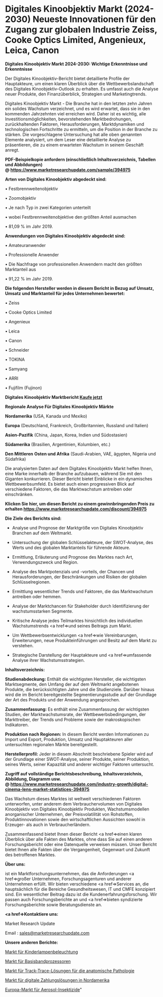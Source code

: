 # Digitales Kinoobjektiv Markt (2024-2030) Neueste Innovationen für den Zugang zur globalen Industrie Zeiss, Cooke Optics Limited, Angenieux, Leica, Canon

<strong>Digitales Kinoobjektiv Markt 2024-2030: Wichtige Erkenntnisse und Erkenntnisse</strong>

Der Digitales Kinoobjektiv-Bericht bietet detaillierte Profile der Hauptakteure, um einen klaren Überblick über die Wettbewerbslandschaft des Digitales Kinoobjektiv-Outlook zu erhalten. Es umfasst auch die Analyse neuer Produkte, den Finanzüberblick, Strategien und Marketingtrends.

Digitales Kinoobjektiv Markt - Die Branche hat in den letzten zehn Jahren ein solides Wachstum verzeichnet, und es wird erwartet, dass sie in den kommenden Jahrzehnten viel erreichen wird. Daher ist es wichtig, alle Investitionsmöglichkeiten, bevorstehenden Marktbedrohungen, zurückhaltenden Faktoren, Herausforderungen, Marktdynamiken und technologischen Fortschritte zu ermitteln, um die Position in der Branche zu stärken. Die vorgeschlagene Untersuchung hat alle oben genannten Elemente analysiert, um dem Leser eine detaillierte Analyse zu präsentieren, die zu einem erwarteten Wachstum in seinem Geschäft anregt.

<strong><b>PDF-Beispielkopie anfordern (einschließlich Inhaltsverzeichnis, Tabellen und Abbildungen) @ </b></strong><strong><a href=https://www.marketresearchupdate.com/sample/394975><strong>https://www.marketresearchupdate.com/sample/394975</u></a></strong></strong>

<strong>Arten von Digitales Kinoobjektiv abgedeckt sind:</strong>

• Festbrennweitenobjektiv

• Zoomobjektiv

• Je nach Typ in zwei Kategorien unterteilt

• wobei Festbrennweitenobjektive den größten Anteil ausmachen

• 81,09 % im Jahr 2019.

<strong>Anwendungen von Digitales Kinoobjektiv abgedeckt sind:</strong>

• Amateuranwender

• Professionelle Anwender

• Die Nachfrage von professionellen Anwendern macht den größten Marktanteil aus

• 91,22 % im Jahr 2019.

<strong>Die folgenden Hersteller werden in diesem Bericht in Bezug auf Umsatz, Umsatz und Marktanteil für jedes Unternehmen bewertet:</strong>

• Zeiss

• Cooke Optics Limited

• Angenieux

• Leica

• Canon

• Schneider

• TOKINA

• Samyang

• ARRI

• Fujifilm (Fujinon)

<strong>Digitales Kinoobjektiv Marktbericht <a href=https://www.marketresearchupdate.com/buynow/394975>Kaufe jetzt</a></strong>

<strong>Regionale Analyse Für Digitales Kinoobjektiv Märkte</strong>

<strong>Nordamerika</strong> (USA, Kanada und Mexiko)

<strong>Europa</strong> (Deutschland, Frankreich, Großbritannien, Russland und Italien)

<strong>Asien-Pazifik</strong> (China, Japan, Korea, Indien und Südostasien)

<strong>Südamerika</strong> (Brasilien, Argentinien, Kolumbien, etc.)

<strong>Den Mittleren</strong> <strong>Osten und Afrika</strong> (Saudi-Arabien, VAE, ägypten, Nigeria und Südafrika)

Die analysierten Daten auf dem Digitales Kinoobjektiv Markt helfen Ihnen, eine Marke innerhalb der Branche aufzubauen, während Sie mit den Giganten konkurrieren. Dieser Bericht bietet Einblicke in ein dynamisches Wettbewerbsumfeld. Es bietet auch einen progressiven Blick auf verschiedene Faktoren, die das Marktwachstum antreiben oder einschränken.

<strong>Klicken Sie hier, um diesen Bericht zu einem gewinnbringenden Preis zu erhalten
</strong><strong><a href=https://www.marketresearchupdate.com/discount/394975>https://www.marketresearchupdate.com/discount/394975</b></u></strong></a>

<strong>Die Ziele des Berichts sind:</strong>

- Analyse und Prognose der Marktgröße von Digitales Kinoobjektiv Branchen auf dem Weltmarkt.

- Untersuchung der globalen Schlüsselakteure, der SWOT-Analyse, des Werts und des globalen Marktanteils für führende Akteure.

- Ermittlung, Erläuterung und Prognose des Marktes nach Art, Verwendungszweck und Region.

- Analyse des Marktpotenzials und -vorteils, der Chancen und Herausforderungen, der Beschränkungen und Risiken der globalen Schlüsselregionen.

- Ermittlung wesentlicher Trends und Faktoren, die das Marktwachstum antreiben oder hemmen.

- Analyse der Marktchancen für Stakeholder durch Identifizierung der wachstumsstarken Segmente.

- Kritische Analyse jedes Teilmarktes hinsichtlich des individuellen Wachstumstrends <a href=>und</a> seines Beitrags zum Markt.

- Um Wettbewerbsentwicklungen <a href=>wie</a> Vereinbarungen, Erweiterungen, neue Produkteinführungen und Besitz auf dem Markt zu verstehen.

- Strategische Darstellung der Hauptakteure und <a href=>umfas</a>sende Analyse ihrer Wachstumsstrategien.

<strong>Inhaltsverzeichnis:</strong>

<strong>Studienabdeckung:</strong> Enthält die wichtigsten Hersteller, die wichtigsten Marktsegmente, den Umfang der auf dem Weltmarkt angebotenen Produkte, die berücksichtigten Jahre und die Studienziele. Darüber hinaus wird die im Bericht bereitgestellte Segmentierungsstudie auf der Grundlage der Art des Produkts und der Anwendung angesprochen.

<strong>Zusammenfassung:</strong> Es enthält eine Zusammenfassung der wichtigsten Studien, der Marktwachstumsrate, der Wettbewerbsbedingungen, der Markttreiber, der Trends und Probleme sowie der makroskopischen Indikatoren.

<strong>Produktion nach Regionen:</strong> In diesem Bericht werden Informationen zu Import und Export, Produktion, Umsatz und Hauptakteuren aller untersuchten regionalen Märkte bereitgestellt.

<strong>Herstellerprofil:</strong> Jeder in diesem Abschnitt beschriebene Spieler wird auf der Grundlage einer SWOT-Analyse, seiner Produkte, seiner Produktion, seines Werts, seiner Kapazität und anderer wichtiger Faktoren untersucht.

<strong><b>Zugriff auf vollständige Berichtsbeschreibung, Inhaltsverzeichnis, Abbildung, Diagramm usw. @ </b></strong><strong><a href=https://www.marketresearchupdate.com/industry-growth/digital-cinema-lens-market-statistices-394975>https://www.marketresearchupdate.com/industry-growth/digital-cinema-lens-market-statistices-394975</a></strong>

Das Wachstum dieses Marktes ist weltweit verschiedenen Faktoren unterworfen, unter anderem dem Verbrauchervolumen von Digitales Kinoobjektiv von Digitales Kinoobjektiv Produkten, Wachstumsmodellen anorganischer Unternehmen, der Preisvolatilität von Rohstoffen, Produktinnovationen sowie den wirtschaftlichen Aussichten sowohl in Erzeuger- als auch in Verbraucherländern.

Zusammenfassend bietet Ihnen dieser Bericht <a href=>einen</a> klaren Überblick über alle Fakten des Marktes, ohne dass Sie auf einen anderen Forschungsbericht oder eine Datenquelle verweisen müssen. Unser Bericht bietet Ihnen alle Fakten über die Vergangenheit, Gegenwart und Zukunft des betroffenen Marktes.

<strong>Über uns:</strong>

 ist ein Marktforschungsunternehmen, das die Anforderungen <a href=>großer</a> Unternehmen, Forschungsagenturen und anderer Unternehmen erfüllt. Wir bieten verschiedene <a href=>Services</a> an, die hauptsächlich für die Bereiche Gesundheitswesen, IT und CMFE konzipiert sind. Ein wesentlicher Beitrag dazu ist die Kundenerfahrungsforschung. Wir passen auch Forschungsberichte an und <a href=>bieten</a> syndizierte Forschungsberichte sowie Beratungsdienste an.

<strong><a href=>Kontaktiere uns:</a></strong>

Market Research Update

Email : sales@marketresearchupdate.com

<strong>Unsere anderen Berichte:</strong>

<a href=https://www.linkedin.com/pulse/children-lamps-lighting-market-2023-2029-in-depth>Markt für Kinderlampenbeleuchtung</a>

<a href=https://www.linkedin.com/pulse/baseband-processor-market-size-set-grow-remarkable>Markt für Basisbandprozessoren</a>

<a href=https://www.linkedin.com/pulse/anatomic-pathology-track-trace-solutions-market-1f>Markt für Track-Trace-Lösungen für die anatomische Pathologie</a>

<a href=https://www.linkedin.com/pulse/north-america-digital-payment-solutions-market-new-report>Markt für digitale Zahlungslösungen in Nordamerika</a>

<a href=https://www.linkedin.com/pulse/europe-aerosol-insecticides-market-2023-size>Europa-Markt für Aerosol-Insektizide</a>"
